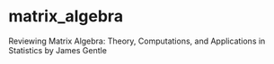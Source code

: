 matrix_algebra
==============

Reviewing Matrix Algebra: Theory, Computations, and Applications in Statistics by James Gentle
